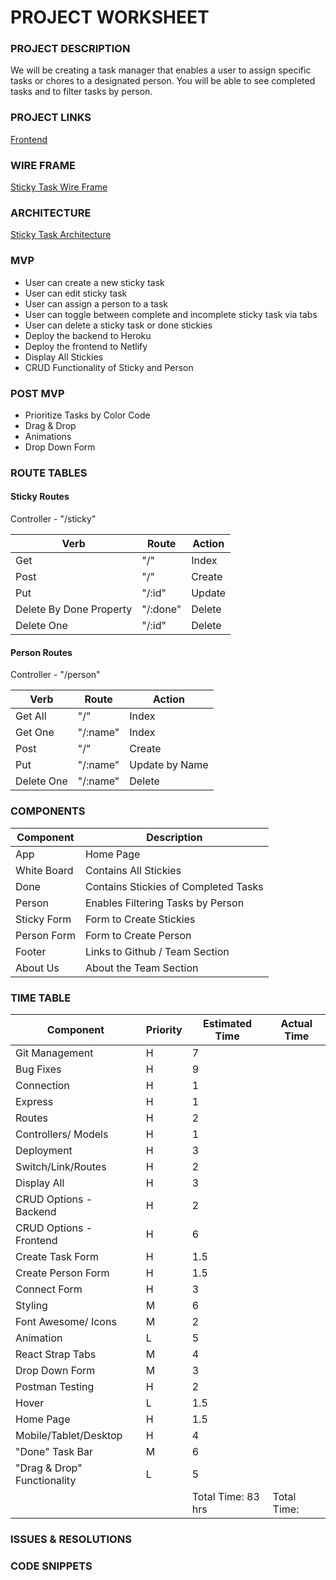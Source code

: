 # PROJECT WORKSHEET

### PROJECT DESCRIPTION

We will be creating a task manager that enables a user to assign specific tasks or chores to a designated person. You will be able to see completed tasks and to filter tasks by person.

### PROJECT LINKS

[Frontend](https://github.com/E-Shelton98/StickyTask-Frontend)

### WIRE FRAME

[Sticky Task Wire Frame](https://wireframepro.mockflow.com/view/M939316752bfaa091186ddd9d154b115d1603462373599#/page/257ef942b81d43aaad8abb3d7b5d5cb6)

### ARCHITECTURE

[Sticky Task Architecture](https://docs.google.com/drawings/d/1_CwUrQV9eqZGwslFzHCxl4eNz5BhPPd8lNYcYDlXYt0/edit)

### MVP

- User can create a new sticky task
- User can edit sticky task
- User can assign a person to a task
- User can toggle between complete and incomplete sticky task via tabs
- User can delete a sticky task or done stickies
- Deploy the backend to Heroku
- Deploy the frontend to Netlify
- Display All Stickies
- CRUD Functionality of Sticky and Person

### POST MVP

- Prioritize Tasks by Color Code
- Drag & Drop
- Animations
- Drop Down Form

### ROUTE TABLES

#### Sticky Routes

Controller - "/sticky"

| Verb                    | Route    | Action |
| ----------------------- | -------- | ------ |
| Get                     | "/"      | Index  |
| Post                    | "/"      | Create |
| Put                     | "/:id"   | Update |
| Delete By Done Property | "/:done" | Delete |
| Delete One              | "/:id"   | Delete |

#### Person Routes

Controller - "/person"

| Verb       | Route    | Action         |
| ---------- | -------- | -------------- |
| Get All    | "/"      | Index          |
| Get One    | "/:name" | Index          |
| Post       | "/"      | Create         |
| Put        | "/:name" | Update by Name |
| Delete One | "/:name" | Delete         |

### COMPONENTS

| Component   | Description                          |
| ----------- | ------------------------------------ |
| App         | Home Page                            |
| White Board | Contains All Stickies                |
| Done        | Contains Stickies of Completed Tasks |
| Person      | Enables Filtering Tasks by Person    |
| Sticky Form | Form to Create Stickies              |
| Person Form | Form to Create Person                |
| Footer      | Links to Github / Team Section       |
| About Us    | About the Team Section               |

### TIME TABLE

| Component                   | Priority | Estimated Time     | Actual Time |
| --------------------------- | -------- | ------------------ | ----------- |
| Git Management              | H        | 7                  |             |
| Bug Fixes                   | H        | 9                  |             |
| Connection                  | H        | 1                  |             |
| Express                     | H        | 1                  |             |
| Routes                      | H        | 2                  |             |
| Controllers/ Models         | H        | 1                  |             |
| Deployment                  | H        | 3                  |             |
| Switch/Link/Routes          | H        | 2                  |             |
| Display All                 | H        | 3                  |             |
| CRUD Options - Backend      | H        | 2                  |             |
| CRUD Options - Frontend     | H        | 6                  |             |
| Create Task Form            | H        | 1.5                |             |
| Create Person Form          | H        | 1.5                |             |
| Connect Form                | H        | 3                  |             |
| Styling                     | M        | 6                  |             |
| Font Awesome/ Icons         | M        | 2                  |             |
| Animation                   | L        | 5                  |             |
| React Strap Tabs            | M        | 4                  |             |
| Drop Down Form              | M        | 3                  |             |
| Postman Testing             | H        | 2                  |             |
| Hover                       | L        | 1.5                |             |
| Home Page                   | H        | 1.5                |             |
| Mobile/Tablet/Desktop       | H        | 4                  |             |
| "Done" Task Bar             | M        | 6                  |             |
| "Drag & Drop" Functionality | L        | 5                  |             |
|                             |          | Total Time: 83 hrs | Total Time: |

### ISSUES & RESOLUTIONS

### CODE SNIPPETS
